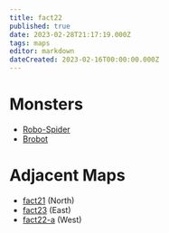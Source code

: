 ```yaml
---
title: fact22
published: true
date: 2023-02-28T21:17:19.000Z
tags: maps
editor: markdown
dateCreated: 2023-02-16T00:00:00.000Z
---
```



# Monsters
 * [Robo-Spider](/monsters/robo-spider)
 * [Brobot](/monsters/brobot)

# Adjacent Maps
 * [fact21](/maps/fact21) (North)
 * [fact23](/maps/fact23) (East)
 * [fact22-a](/maps/fact22-a) (West)
